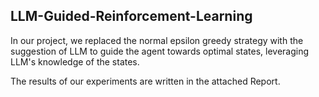 LLM-Guided-Reinforcement-Learning
---
In our project, we replaced the normal epsilon greedy strategy with the suggestion of LLM to guide the agent towards optimal states, leveraging LLM's knowledge of the states.

The results of our experiments are written in the attached Report. 
